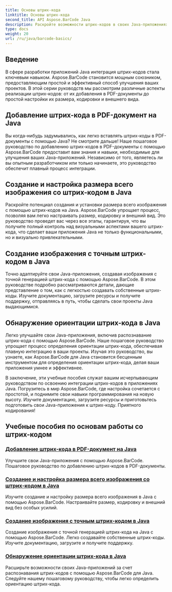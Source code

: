 ```yaml
---
title: Основы штрих-кода
linktitle: Основы штрих-кода
second_title: API Aspose.BarCode Java
description: Раскройте возможности штрих-кодов в своих Java-приложениях! Погрузитесь в руководства по Aspose.BarCode для плавной интеграции, настройки и распознавания.
type: docs
weight: 20
url: /ru/java/barcode-basics/
---
```


## Введение

В сфере разработки приложений Java интеграция штрих-кодов стала ключевым навыком. Aspose.BarCode становится мощным союзником, предоставляющим простой и эффективный способ улучшения ваших проектов. В этой серии руководств мы рассмотрим различные аспекты реализации штрих-кодов: от их добавления в PDF-документы до простой настройки их размера, кодировки и внешнего вида.

## Добавление штрих-кода в PDF-документ на Java

Вы когда-нибудь задумывались, как легко вставлять штрих-коды в PDF-документы с помощью Java? Не смотрите дальше! Наше пошаговое руководство по добавлению штрих-кодов в PDF-документы с помощью Aspose.BarCode предоставит вам знания и навыки, необходимые для улучшения ваших Java-приложений. Независимо от того, являетесь ли вы опытным разработчиком или только начинаете, это руководство обеспечит плавный процесс интеграции.

## Создание и настройка размера всего изображения со штрих-кодом в Java

Раскройте потенциал создания и установки размера всего изображения с помощью штрих-кодов на Java. Aspose.BarCode упрощает процесс, позволяя вам легко настраивать размер, кодировку и внешний вид. Это руководство проведет вас через все этапы, гарантируя, что вы получите полный контроль над визуальными аспектами вашего штрих-кода, что сделает ваши приложения Java не только функциональными, но и визуально привлекательными.

## Создание изображения с точным штрих-кодом в Java

Точно адаптируйте свои Java-приложения, создавая изображения с точной генерацией штрих-кода с помощью Aspose.BarCode. В этом руководстве подробно рассматриваются детали, дающие представление о том, как с легкостью создавать собственные штрих-коды. Изучите документацию, загрузите ресурсы и получите поддержку, отправляясь в путь, чтобы сделать свои проекты Java выдающимися.

## Обнаружение ориентации штрих-кода в Java

Легко улучшайте свои Java-приложения, включив распознавание штрих-кода с помощью Aspose.BarCode. Наше пошаговое руководство упрощает процесс определения ориентации штрих-кода, обеспечивая плавную интеграцию в ваши проекты. Изучая это руководство, вы узнаете, как Aspose.BarCode для Java становится бесценным инструментом для определения ориентации штрих-кода, делая ваши приложения умнее и эффективнее.

В заключение, эти учебные пособия служат вашим исчерпывающим руководством по освоению интеграции штрих-кодов в приложениях Java. Погрузитесь в мир Aspose.BarCode, где настройка сочетается с простотой, и поднимите свои навыки программирования на новую высоту. Изучите документацию, загрузите ресурсы и приготовьтесь подготовить свои Java-приложения к штрих-коду. Приятного кодирования!
## Учебные пособия по основам работы со штрих-кодом
### [Добавление штрих-кода в PDF-документ на Java](./adding-barcode-to-pdf-document/)
Улучшите свои Java-приложения с помощью Aspose.BarCode. Пошаговое руководство по добавлению штрих-кодов в PDF-документы.
### [Создание и настройка размера всего изображения со штрих-кодом в Java](./creating-setting-size-whole-picture-barcode/)
Изучите создание и настройку размера всего изображения в Java с помощью Aspose.BarCode. Настраивайте размер, кодировку и внешний вид без особых усилий.
### [Создание изображения с точным штрих-кодом в Java](./creating-image-exact-barcode/)
Создание изображения с точной генерацией штрих-кода на Java с помощью Aspose.BarCode. Легко создавайте собственные штрих-коды. Изучите документацию, загрузите и получите поддержку.
### [Обнаружение ориентации штрих-кода в Java](./detecting-barcode-orientation/)
Расширьте возможности своих Java-приложений за счет распознавания штрих-кодов с помощью Aspose.BarCode для Java. Следуйте нашему пошаговому руководству, чтобы легко определить ориентацию штрих-кода.